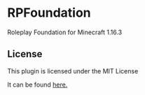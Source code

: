 # RPFoundation
Roleplay Foundation for Minecraft 1.16.3

## License
This plugin is licensed under the MIT License

It can be found [here.](https://github.com/jatgm/RPFoundation/blob/main/LICENSE)
